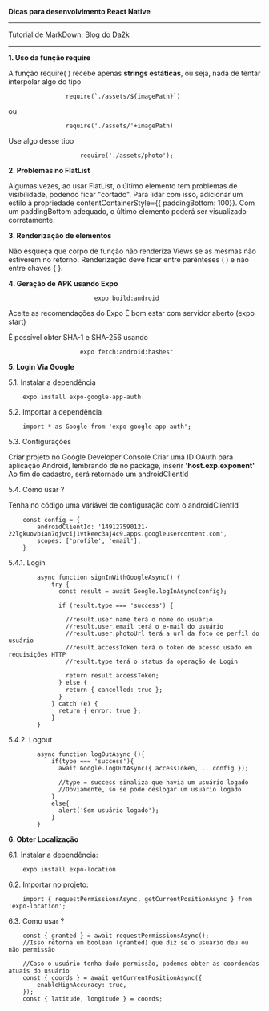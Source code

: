 **Dicas para desenvolvimento React Native**
___

Tutorial de MarkDown: [Blog do Da2k](https://blog.da2k.com.br/2015/02/08/aprenda-markdown/)
___
**1. Uso da função require** 

A função require( ) recebe apenas **strings estáticas**, ou seja, nada de tentar interpolar algo do tipo 

					require(`./assets/${imagePath}`) 
ou 

					require('./assets/'+imagePath)
Use algo desse tipo

						require('./assets/photo');

**2. Problemas no FlatList** 

Algumas vezes, ao usar FlatList, o último elemento tem problemas de visibilidade, podendo ficar "cortado". Para lidar com isso, adicionar um estilo à propriedade contentContainerStyle={{ paddingBottom: 100}}. Com um paddingBottom adequado, o último elemento poderá ser visualizado corretamente.

**3. Renderização de elementos** 

Não esqueça que corpo de função não renderiza Views se as mesmas não estiverem no retorno. Renderização deve ficar entre parênteses ( ) e não entre chaves { }.

**4. Geração de APK usando Expo**

							expo build:android
Aceite as recomendações do Expo
É bom estar com servidor aberto (expo start)
     
É possível obter SHA-1 e SHA-256 usando 

						expo fetch:android:hashes"

    
**5. Login Via Google**

   5.1. Instalar a dependência

        expo install expo-google-app-auth

5.2. Importar a dependência

        import * as Google from 'expo-google-app-auth';

5.3. Configurações

Criar projeto no Google Developer Console
Criar uma ID OAuth para aplicação Android, lembrando de no package, inserir **'host.exp.exponent'**
Ao fim do cadastro, será retornado um androidClientId

5.4. Como usar ?

Tenha no código uma variável de configuração com o androidClientId

        const config = {
            androidClientId: '149127590121-22lgkuovb1an7qjvcij1vtkeec3aj4c9.apps.googleusercontent.com',
            scopes: ['profile', 'email'],
        }

5.4.1. Login

            async function signInWithGoogleAsync() {
                try {
                  const result = await Google.logInAsync(config);
              
                  if (result.type === 'success') {

                    //result.user.name terá o nome do usuário
                    //result.user.email terá o e-mail do usuário
                    //result.user.photoUrl terá a url da foto de perfil do usuário
                    //result.accessToken terá o token de acesso usado em requisições HTTP
                    //result.type terá o status da operação de Login

                    return result.accessToken;
                  } else {
                    return { cancelled: true };
                  }
                } catch (e) {
                  return { error: true };
                }
            }

5.4.2. Logout

            async function logOutAsync (){
                if(type === 'success'){
                  await Google.logOutAsync({ accessToken, ...config });

                  //type = success sinaliza que havia um usuário logado
                  //Obviamente, só se pode deslogar um usuário logado
                }
                else{
                  alert('Sem usuário logado');
                }
            }

**6. Obter Localização**

6.1. Instalar a dependência:

        expo install expo-location

6.2. Importar no projeto:

        import { requestPermissionsAsync, getCurrentPositionAsync } from 'expo-location';

6.3. Como usar ?
    
        const { granted } = await requestPermissionsAsync();
        //Isso retorna um boolean (granted) que diz se o usuário deu ou não permissão

        //Caso o usuário tenha dado permissão, podemos obter as coordendas atuais do usuário
        const { coords } = await getCurrentPositionAsync({
            enableHighAccuracy: true,
        });
        const { latitude, longitude } = coords;

